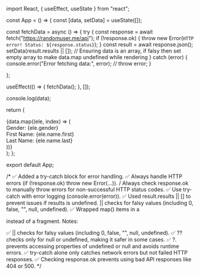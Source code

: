 import React, { useEffect, useState } from "react";

const App = () => {
  const [data, setData] = useState([]);

  const fetchData = async () => {
    try {
      const response = await fetch("https://randomuser.me/api");
      if (!response.ok) {
        throw new Error(`HTTP error! Status: ${response.status}`);
      }
      const result = await response.json();
      setData(result.results || []); // Ensuring data is an array, if falsy then set empty array to make data.map undefined while rendering
    } catch (error) {
      console.error("Error fetching data:", error); 
      // throw error;
    }

  };

  useEffect(() => {
    fetchData();
  }, []);

  console.log(data);

  return (
    <div>
      {data.map((ele, index) => (
        <div key={index}>
          <div>Gender: {ele.gender}</div>
          <div>First Name: {ele.name.first}</div>
          <div>Last Name: {ele.name.last}</div>
        </div>
      ))}
    </div>
  );
};

export default App;


/* 
✅ Added a try-catch block for error handling.
✅ Always handle HTTP errors (if (!response.ok) throw new Error(...)).  / Always check response.ok to manually throw errors for non-successful HTTP status codes.
✅ Use try-catch with error logging (console.error(error)). 
✅ Used result.results || [] to prevent issues if results is undefined. || checks for falsy values (including 0, false, "", null, undefined).
✅ Wrapped map() items in a <div key={index}> instead of a fragment.
Notes:

✅ || checks for falsy values (including 0, false, "", null, undefined).
✅ ?? checks only for null or undefined, making it safer in some cases.
✅ ?. prevents accessing properties of undefined or null and avoids runtime errors.
✅ try-catch alone only catches network errors but not failed HTTP responses.
✅ Checking response.ok prevents using bad API responses like 404 or 500.
*/
